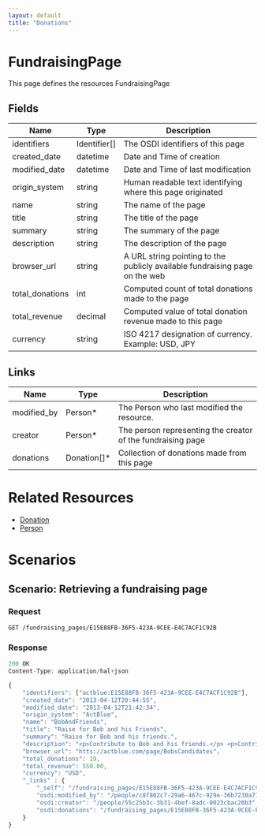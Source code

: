 ```yaml
---
layout: default
title: "Donations"
---
```


# FundraisingPage
This page defines the resources FundraisingPage

## Fields

| Name          | Type      | Description
|-----------    |-----------|--------------
|identifiers    |Identifier[] |The OSDI identifiers of this page
|created_date	|datetime	|Date and Time of creation
|modified_date	|datetime	|Date and Time of last modification
|origin_system	|string		|Human readable text identifying where this page originated
|name			|string		|The name of the page
|title			|string		|The title of the page
|summary 		|string		|The summary of the page
|description 	|string		|The description of the page
|browser_url	|string	 	|A URL string pointing to the publicly available fundraising page on the web
|total_donations|int		|Computed count of total donations made to the page
|total_revenue	|decimal	|Computed value of total donation revenue made to this page
|currency		|string		|ISO 4217 designation of currency. Example: USD, JPY

## Links

| Name          | Type      | Description
|-----------    |-----------|--------------
|modified_by	|Person*	|The Person who last modified the resource.
|creator		|Person*	|The person representing the creator of the fundraising page
|donations		|Donation[]* |Collection of donations made from this page


# Related Resources

* [Donation](donations.md)
* [Person](people.md)


# Scenarios

## Scenario: Retrieving a fundraising page

### Request

```
GET /fundraising_pages/E15E88FB-36F5-423A-9CEE-E4C7ACF1C92B
```

### Response

```javascript
200 OK
Content-Type: application/hal+json

{
    "identifiers": ["actblue:E15E88FB-36F5-423A-9CEE-E4C7ACF1C92B"],
	"created_date": "2013-04-12T20:44:55",
	"modified_date": "2013-04-12T21:42:34",
	"origin_system": "ActBlue",
	"name": "BobAndFriends",
	"title": "Raise for Bob and his Friends",
	"summary": "Raise for Bob and his friends.",
	"description": "<p>Contribute to Bob and his friends.</p> <p>Contribute today!</p>",
	"browser_url": "htts://actblue.com/page/BobsCandidates",
	"total_donations": 19,
	"total_revenue": 550.00,
	"currency": "USD",
    "_links" : {
        "_self": "/fundraising_pages/E15E88FB-36F5-423A-9CEE-E4C7ACF1C92B",
		"osdi:modified_by": "/people/c8f802c7-29a6-467c-929e-36b7230a77ab"
		"osdi:creator": "/people/55c25b3c-3b31-4bef-8adc-0023cbac20b3"
        "osdi:donations": "/fundraising_pages/E15E88FB-36F5-423A-9CEE-E4C7ACF1C92B/donations"
    }
}
```